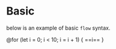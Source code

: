# Basic

below is an example of basic `flow` syntax.

@for (let i = 0; i < 10; i = i + 1) {
	==i==
}